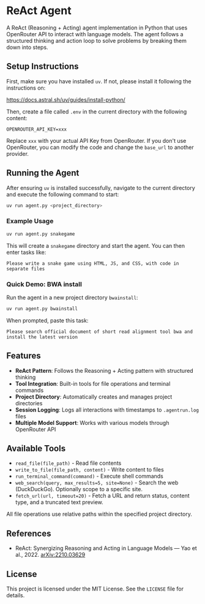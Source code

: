 # ReAct Agent

A ReAct (Reasoning + Acting) agent implementation in Python that uses OpenRouter API to interact with language models. The agent follows a structured thinking and action loop to solve problems by breaking them down into steps.

## Setup Instructions

First, make sure you have installed `uv`. If not, please install it following the instructions on:

https://docs.astral.sh/uv/guides/install-python/

Then, create a file called `.env` in the current directory with the following content:

```
OPENROUTER_API_KEY=xxx
```

Replace `xxx` with your actual API Key from OpenRouter. If you don't use OpenRouter, you can modify the code and change the `base_url` to another provider.

## Running the Agent

After ensuring `uv` is installed successfully, navigate to the current directory and execute the following command to start:

```bash
uv run agent.py <project_directory>
```

### Example Usage

```bash
uv run agent.py snakegame
```

This will create a `snakegame` directory and start the agent. You can then enter tasks like:

```
Please write a snake game using HTML, JS, and CSS, with code in separate files
```

### Quick Demo: BWA install

Run the agent in a new project directory `bwainstall`:

```bash
uv run agent.py bwainstall
```

When prompted, paste this task:

```
Please search official document of short read alignment tool bwa and install the latest version
```

## Features

- **ReAct Pattern**: Follows the Reasoning + Acting pattern with structured thinking
- **Tool Integration**: Built-in tools for file operations and terminal commands
- **Project Directory**: Automatically creates and manages project directories
- **Session Logging**: Logs all interactions with timestamps to `.agentrun.log` files
- **Multiple Model Support**: Works with various models through OpenRouter API

## Available Tools

- `read_file(file_path)` - Read file contents
- `write_to_file(file_path, content)` - Write content to files
- `run_terminal_command(command)` - Execute shell commands
- `web_search(query, max_results=5, site=None)` - Search the web (DuckDuckGo). Optionally scope to a specific site.
- `fetch_url(url, timeout=20)` - Fetch a URL and return status, content type, and a truncated text preview.

All file operations use relative paths within the specified project directory.

## References

- ReAct: Synergizing Reasoning and Acting in Language Models — Yao et al., 2022. [arXiv:2210.03629](https://arxiv.org/abs/2210.03629)

## License

This project is licensed under the MIT License. See the `LICENSE` file for details.